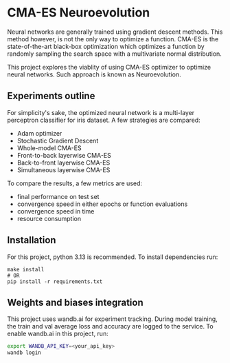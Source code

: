 # CMA-ES Neuroevolution
Neural networks are generally trained using gradient descent methods. This method however, is not the only way to optimize a function. CMA-ES is the state-of-the-art black-box optimization which optimizes a function by randomly sampling the search space with a multivariate normal distribution.

This project explores the viablity of using CMA-ES optimizer to optimize neural networks. Such approach is known as Neuroevolution.

## Experiments outline
For simplicity's sake, the optimized neural network is a multi-layer perceptron classifier for iris dataset. A few strategies are compared:
- Adam optimizer
- Stochastic Gradient Descent
- Whole-model CMA-ES
- Front-to-back layerwise CMA-ES
- Back-to-front layerwise CMA-ES
- Simultaneous layerwise CMA-ES

To compare the results, a few metrics are used:
- final performance on test set
- convergence speed in either epochs or function evaluations
- convergence speed in time
- resource consumption

## Installation
For this project, python 3.13 is recommended. To install dependencies run:
```
make install
# OR
pip install -r requirements.txt
```

## Weights and biases integration
This project uses wandb.ai for experiment tracking. During model training, the train and val average loss and accuracy are logged to the service. To enable wandb.ai in this project, run:
```bash
export WANDB_API_KEY=<your_api_key>
wandb login
```